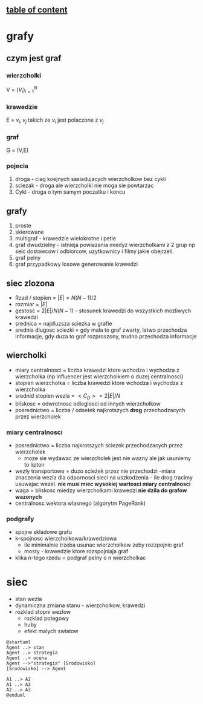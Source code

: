 ## [table of content](../readme.md)

# grafy

## czym jest graf

### wierzcholki

V = $(V_i)_{i = 1}^N$

### krawedzie

E = ${v_i, v_j}$ takich ze $v_i$ jest polaczone z $v_j$

### graf

G = (V,E)

### pojecia

1. droga - ciag koejnych sasiadujacych wierzcholkow bez cykli
2. sciezak - droga ale wierzcholki nie moga sie powtarzac
3. Cykl - droga o tym samym poczatku i koncu

## grafy

1. proste
2. skierowane
3. multigraf - krawedzie wielokrotne i petle
4. graf dwudzielny - istnieja powiazania miedyz wierzcholkami z 2 grup np seic dostawcow i odbiorcow, uzytkownicy i filmy jakie obejrzeli.
5. graf pelny
6. graf przypadkowy losowe generowanie krawedzi

## siec zlozona

- Rzad / stopien = $|E| = N(N - 1)/2$
- rozmiar = $|E|$
- gestosc = $2|E|/N(N -1)$ - stosunek krawedzi do wszystkich mozliwych krawedzi
- srednica = najdluzsza sciezka w grafie
- srednia dlugosc sciezki = gdy mala to graf zwarty, latwo przechodza informacje, gdy duza to graf rozproszony, trudno przechodza informacje

## wiercholki

- miary centralnosci = liczba krawedzi ktore wchodza i wychodza z wierzcholka
  (np influencer jest wierzcholkiem o duzej centralnosci)
- stopien wierzcholka = liczba krawedzi ktore wchodza i wychodza z wierzcholka
- srednid stopien wezla = $<C_D> = 2|E|/N$
- bliskosc = odwrotnosc odleglosci od innych wierzcholkow
- posrednictwo = liczba / odsetek najkrotszych **drog** przechodzacych przez wierzcholek

### miary centralnosci

- posrednictwo = liczba najkrotszych sciezek przechodzacych przez wierzcholek
  - moze sie wydawac ze wierzcholek jest nie wazny ale jak usuniemy to lipton
- wezly transportowe = duzo scieżek przez nie przechodzi
  -miara znaczenia wezla dla odpornosci sieci na uszkodzenia - ile drog tracimy usuwajac wezel. **nie musi miec wysokiej wartosci miary centralnosci**
- waga = bliskosc miedzy wierzcholkami krawedzi **nie dzila do grafow wazonych**
- centralnosc wektora wlasnego (algorytm PageRank)

### podgrafy

- spojne skladowe grafu
- k-spojnosc wierzcholkowa/krawedziowa
  - ile minimalnie trzeba usunac wierzcholkow zeby rozzpojnic graf
  - mosty - krawedzie ktore rozspojniaja graf
- klika n-tego rzedu = podgraf pelny o n wierzcholkac

# siec

- stan wezla
- dynamiczna zmiana stanu - wierzcholkow, krawedzi
- rozklad stopni wezlow
  - rozklad potegowy
  - huby
  - efekt malych swiatow

```plantuml
@startuml
Agent ..> stan
Agent ..> strategia
Agent ..> ocena
Agent -->"strategia" [Srodowisko]
[Srodowisko] --> Agent

A1 ..> A2
A1 ..> A3
A2 ..> A3
@enduml
```
